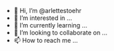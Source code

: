 - 👋 Hi, I’m @arlettestoehr
- 👀 I’m interested in ...
- 🌱 I’m currently learning ...
- 💞️ I’m looking to collaborate on ...
- 📫 How to reach me ...

<!---
arlettestoehr/arlettestoehr is a ✨ special ✨ repository because its `README.md` (this file) appears on your GitHub profile.
You can click the Preview link to take a look at your changes.
--->
